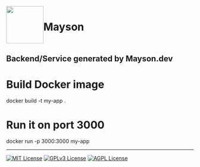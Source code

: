 

<div style="display: flex;">

<img src="https://app.mayson.dev/logo/brand-logo-light.png" height="100">

# Mayson

</div>

## Backend/Service generated by Mayson.dev


# Build Docker image
docker build -t my-app .

# Run it on port 3000
docker run -p 3000:3000 my-app

---
[![MIT License](https://img.shields.io/badge/License-MIT-green.svg)](https://choosealicense.com/licenses/mit/)
[![GPLv3 License](https://img.shields.io/badge/License-GPL%20v3-yellow.svg)](https://opensource.org/licenses/)
[![AGPL License](https://img.shields.io/badge/license-AGPL-blue.svg)](http://www.gnu.org/licenses/agpl-3.0)
